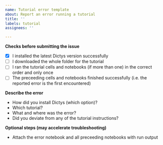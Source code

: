 ```yaml
---
name: Tutorial error template
about: Report an error running a tutorial
title: ''
labels: tutorial
assignees: ''

---
```


**Checks before submitting the issue**
* [x] I installed the latest Dictys version successfully
* [ ] I downloaded the whole folder for the tutorial
* [ ] I ran the tutorial cells and notebooks (if more than one) in the correct order and only once
* [ ] The preceeding cells and notebooks finished successfully (i.e. the reported error is the first encountered)

**Describe the error**
* How did you install Dictys (which option)?
* Which tutorial?
* What and where was the error?
* Did you deviate from any of the tutorial instructions?

**Optional steps (may accelerate troubleshooting)**
* Attach the error notebook and all preceeding notebooks with run output
